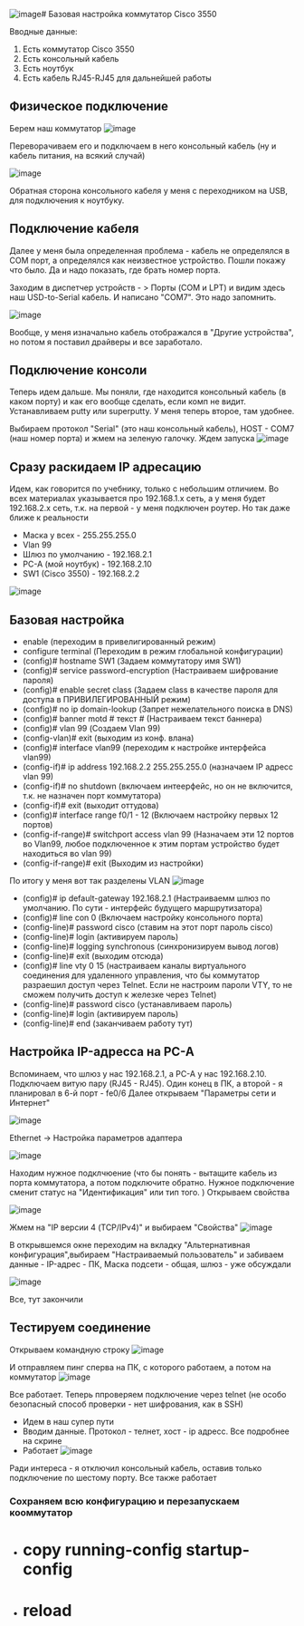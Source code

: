 ![image](https://github.com/user-attachments/assets/e617af07-75e4-4bda-9c60-4a7dad37c4b2)# Базовая настройка коммутатор Cisco 3550

Вводные данные: 
1. Есть коммутатор Cisco 3550
2. Есть консольный кабель
3. Есть ноутбук
4. Есть кабель RJ45-RJ45 для дальнейшей работы

## Физическое подключение

Берем наш коммутатор
![image](https://github.com/user-attachments/assets/be8fd6cb-c833-480f-975c-aaaa963da067)

Переворачиваем его и подключаем в него консольный кабель (ну и кабель питания, на всякий случай) 

![image](https://github.com/user-attachments/assets/fe132fa6-25a6-4232-8e71-e0f5cad6d615)

Обратная сторона консольного кабеля у меня с переходником на USB, для подключения к ноутбуку. 

## Подключение кабеля

Далее у меня была определенная проблема - кабель не определялся в COM порт, а определялся как неизвестное устройство. Пошли покажу что было. Да и надо показать, где брать номер порта. 

Заходим в диспетчер устройств - > Порты (COM и LPT) и видим здесь наш USD-to-Serial кабель. И написано "COM7". Это надо запомнить.

![image](https://github.com/user-attachments/assets/723634b4-e165-44e0-a486-58fe178ff09e)

Вообще, у меня изначально кабель отображался в "Другие устройства", но потом я поставил драйверы и все заработало.

## Подключение консоли

Теперь идем дальше. Мы поняли, где находится консольный кабель (в каком порту) и как его вообще сделать, если комп не видит.
Устанавливаем putty или superputty. У меня теперь второе, там удобнее. 

Выбираем протокол "Serial" (это наш консольный кабель), HOST - COM7 (наш номер порта) и жмем на зеленую галочку. Ждем запуска
![image](https://github.com/user-attachments/assets/629207f0-f8e3-4cb6-ad38-b735c1be25ca)


## Сразу раскидаем IP адресацию 
Идем, как говорится по учебнику, только с небольшим отличием. Во всех материалах указывается про 192.168.1.х сеть, а у меня будет 192.168.2.x сеть, т.к. на первой - у меня подключен роутер. Но так даже ближе к реальности

- Маска у всех - 255.255.255.0
- Vlan 99 
- Шлюз по умолчанию - 192.168.2.1
- PC-A (мой ноутбук) - 192.168.2.10
- SW1 (Cisco 3550) - 192.168.2.2

![image](https://github.com/user-attachments/assets/0c3a0df9-0dd1-4783-8413-777eae71578f)

## Базовая настройка

- enable (переходим в привелигированный режим)
- configure terminal (Переходим в режим глобальной конфигурации)
- (config)# hostname SW1 (Задаем коммутатору имя SW1)
- (config)# service password-encryption (Настраиваем шифрование пароля)
- (config)# enable secret class (Задаем class в качестве пароля для доступа в ПРИВИЛЕГИРОВАННЫЙ режим)
- (config)# no ip domain-lookup (Запрет нежелательного поиска в DNS)
- (config)# banner motd # текст # (Настраиваем текст баннера)
- (config)# vlan 99 (Создаем Vlan 99)
- (config-vlan)# exit (выходим из конф. влана)
- (config)# interface vlan99 (переходим к настройке интерфейса vlan99)
- (config-if)# ip address 192.168.2.2 255.255.255.0 (назначаем IP адресс vlan 99)
- (config-if)# no shutdown (включаем интеерфейс, но он не включится, т.к. не назначен порт коммутатора)
- (config-if)# exit (выходит оттудова)
- (config)# interface range f0/1 - 12 (Включаем настройку первых 12 портов)
- (config-if-range)# switchport access vlan 99 (Назначаем эти 12 портов во Vlan99, любое подключенное к этим портам устройство будет находиться во vlan 99)
- (config-if-range)# exit (Выходим из настройки) 

По итогу у меня вот так разделены VLAN
![image](https://github.com/user-attachments/assets/72d641ce-cb69-408d-9978-e60f07226b3c)

- (config)# ip default-gateway 192.168.2.1 (Настраиваемм шлюз по умолчанию. По сути - интерфейс будущего маршрутизатора)
- (config)# line con 0 (Включаем настройку консольного порта)
- (config-line)# password cisco (ставим на этот порт пароль cisco)
- (config-line)# login (активируем пароль)
- (config-line)# logging synchronous (синхронизируем вывод логов)
- (config-line)# exit (выходим отсюда)
- (config)# line vty 0 15 (настраиваем каналы виртуального соединения для удаленного управления, что бы коммутатор разраешил доступ через Telnet. Если не настроим пароли VTY, то не сможем получить доступ к железке через Telnet)
- (config-line)# password cisco (устанавливаем пароль)
- (config-line)# login (активируем пароль)
- (config-line)# end (заканчиваем работу тут)


## Настройка IP-адресса на PC-A

Вспоминаем, что шлюз у нас 192.168.2.1, a PC-A у нас 192.168.2.10. 
Подключаем витую пару (RJ45 - RJ45). Один конец в ПК, а второй - я планировал в 6-й порт - fe0/6
Далее открываем "Параметры сети и Интернет"

![image](https://github.com/user-attachments/assets/27990459-b116-4618-96d0-c1668103739f)

Ethernet -> Настройка параметров адаптера

![image](https://github.com/user-attachments/assets/9c8693b6-c6aa-4ff0-bba8-75e55ad994b1)

Находим нужное подклчюение (что бы понять - вытащите кабель из порта коммутатора, а потом подключите обратно. Нужное подключение сменит статус на "Идентификация" или тип того. ) Открываем свойства

![image](https://github.com/user-attachments/assets/72154603-b096-4663-a724-928be7dbea19)

Жмем на "IP версии 4 (TCP/IPv4)" и выбираем "Свойства"
![image](https://github.com/user-attachments/assets/1ed8c848-6456-474b-a222-5b8727f81b5a)

В открывшемся окне переходим на вкладку "Альтернативная конфигурация",выбираем "Настраиваемый пользователь" и забиваем данные - IP-адрес - ПК, Маска подсети - общая, шлюз - уже обсуждали

![image](https://github.com/user-attachments/assets/d4d74797-49a8-4ce0-8c00-77050ae97f32)

Все, тут закончили


## Тестируем соединение

Открываем командную строку 
![image](https://github.com/user-attachments/assets/6e36d2e2-7118-44c2-9af9-6c69fec4fd02)

И отправляем пинг сперва на ПК, с которого работаем, а потом на коммутатор
![image](https://github.com/user-attachments/assets/e6e1feec-a98d-4ad7-b07d-452d8ff1b609)

Все работает. 
Теперь ппроверяем подключение через telnet (не особо безопасный способ проверки - нет шифрования, как в SSH)

- Идем в наш супер пути
- Вводим данные. Протокол - телнет, хост - ip адресс. Все подробнее на скрине
- Работает
![image](https://github.com/user-attachments/assets/a9745c99-ec2a-4d69-a03e-0f46e2af9aa9)

Ради интереса - я отключил консольный кабель, оставив только подключение по шестому порту. Все также работает

### Сохраняем всю конфигурацию и перезапускаем кооммутатор
- # copy running-config startup-config
- # reload




